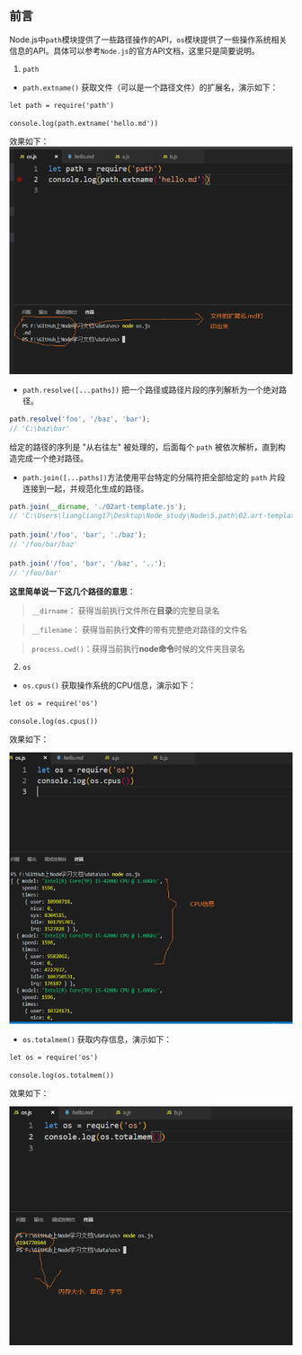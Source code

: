 ## 前言

Node.js中`path`模块提供了一些路径操作的API，`os`模块提供了一些操作系统相关信息的API。具体可以参考`Node.js`的官方API文档，这里只是简要说明。

1. `path`

* `path.extname()` 获取文件（可以是一个路径文件）的扩展名，演示如下：

```
let path = require('path')

console.log(path.extname('hello.md'))
```
效果如下：
![node演示](../node学习图片资源/11.png)

* `path.resolve([...paths])` 把一个路径或路径片段的序列解析为一个绝对路径。

```javascript
path.resolve('foo', '/baz', 'bar');
// 'C:\baz\bar'
```

给定的路径的序列是 "从右往左" 被处理的，后面每个 `path` 被依次解析，直到构造完成一个绝对路径。

* `path.join([...paths])`方法使用平台特定的分隔符把全部给定的 `path` 片段连接到一起，并规范化生成的路径。

```javascript
path.join(__dirname, './02art-template.js');
// 'C:\Users\liangliang17\Desktop\Node_study\Node\5.path\02.art-template.js'

path.join('/foo', 'bar', './baz');
// '/foo/bar/baz'

path.join('/foo', 'bar', '/baz', '..');
// '/foo/bar'
```

**这里简单说一下这几个路径的意思**：
> `__dirname`： 获得当前执行文件所在**目录**的完整目录名

> `__filename`： 获得当前执行**文件**的带有完整绝对路径的文件名

> `process.cwd()`：获得当前执行**node命令**时候的文件夹目录名

2. `os`

* `os.cpus()` 获取操作系统的CPU信息，演示如下：

```
let os = require('os')

console.log(os.cpus())
```
效果如下：

![node演示](../node学习图片资源/12.png)

* `os.totalmem()` 获取内存信息，演示如下：

```
let os = require('os')

console.log(os.totalmem())
```
效果如下：

![node演示](../node学习图片资源/13.png)